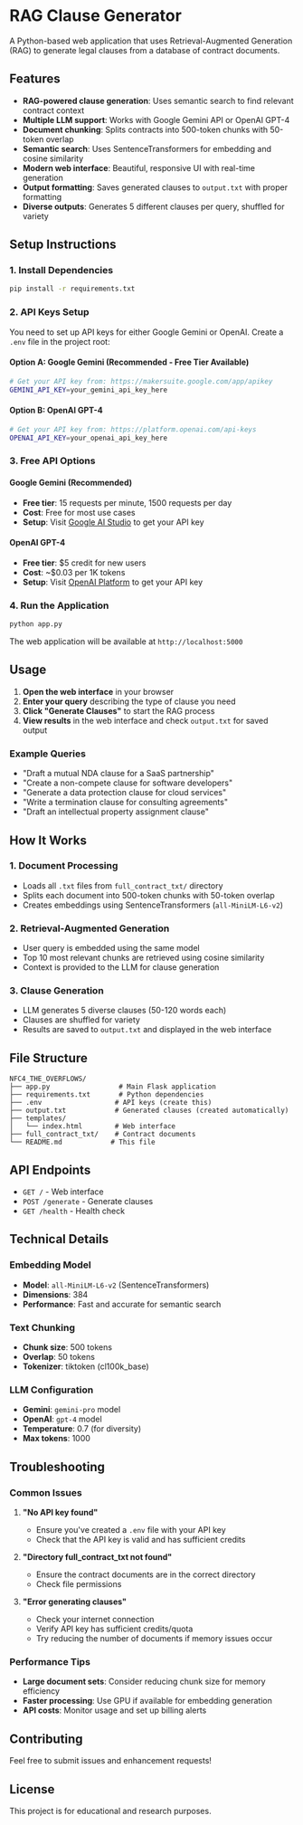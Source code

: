 # RAG Clause Generator

A Python-based web application that uses Retrieval-Augmented Generation (RAG) to generate legal clauses from a database of contract documents.

## Features

- **RAG-powered clause generation**: Uses semantic search to find relevant contract context
- **Multiple LLM support**: Works with Google Gemini API or OpenAI GPT-4
- **Document chunking**: Splits contracts into 500-token chunks with 50-token overlap
- **Semantic search**: Uses SentenceTransformers for embedding and cosine similarity
- **Modern web interface**: Beautiful, responsive UI with real-time generation
- **Output formatting**: Saves generated clauses to `output.txt` with proper formatting
- **Diverse outputs**: Generates 5 different clauses per query, shuffled for variety

## Setup Instructions

### 1. Install Dependencies

```bash
pip install -r requirements.txt
```

### 2. API Keys Setup

You need to set up API keys for either Google Gemini or OpenAI. Create a `.env` file in the project root:

#### Option A: Google Gemini (Recommended - Free Tier Available)
```bash
# Get your API key from: https://makersuite.google.com/app/apikey
GEMINI_API_KEY=your_gemini_api_key_here
```

#### Option B: OpenAI GPT-4
```bash
# Get your API key from: https://platform.openai.com/api-keys
OPENAI_API_KEY=your_openai_api_key_here
```

### 3. Free API Options

#### Google Gemini (Recommended)
- **Free tier**: 15 requests per minute, 1500 requests per day
- **Cost**: Free for most use cases
- **Setup**: Visit [Google AI Studio](https://makersuite.google.com/app/apikey) to get your API key

#### OpenAI GPT-4
- **Free tier**: $5 credit for new users
- **Cost**: ~$0.03 per 1K tokens
- **Setup**: Visit [OpenAI Platform](https://platform.openai.com/api-keys) to get your API key

### 4. Run the Application

```bash
python app.py
```

The web application will be available at `http://localhost:5000`

## Usage

1. **Open the web interface** in your browser
2. **Enter your query** describing the type of clause you need
3. **Click "Generate Clauses"** to start the RAG process
4. **View results** in the web interface and check `output.txt` for saved output

### Example Queries

- "Draft a mutual NDA clause for a SaaS partnership"
- "Create a non-compete clause for software developers"
- "Generate a data protection clause for cloud services"
- "Write a termination clause for consulting agreements"
- "Draft an intellectual property assignment clause"

## How It Works

### 1. Document Processing
- Loads all `.txt` files from `full_contract_txt/` directory
- Splits each document into 500-token chunks with 50-token overlap
- Creates embeddings using SentenceTransformers (`all-MiniLM-L6-v2`)

### 2. Retrieval-Augmented Generation
- User query is embedded using the same model
- Top 10 most relevant chunks are retrieved using cosine similarity
- Context is provided to the LLM for clause generation

### 3. Clause Generation
- LLM generates 5 diverse clauses (50-120 words each)
- Clauses are shuffled for variety
- Results are saved to `output.txt` and displayed in the web interface

## File Structure

```
NFC4_THE_OVERFLOWS/
├── app.py                 # Main Flask application
├── requirements.txt       # Python dependencies
├── .env                  # API keys (create this)
├── output.txt            # Generated clauses (created automatically)
├── templates/
│   └── index.html        # Web interface
├── full_contract_txt/    # Contract documents
└── README.md            # This file
```

## API Endpoints

- `GET /` - Web interface
- `POST /generate` - Generate clauses
- `GET /health` - Health check

## Technical Details

### Embedding Model
- **Model**: `all-MiniLM-L6-v2` (SentenceTransformers)
- **Dimensions**: 384
- **Performance**: Fast and accurate for semantic search

### Text Chunking
- **Chunk size**: 500 tokens
- **Overlap**: 50 tokens
- **Tokenizer**: tiktoken (cl100k_base)

### LLM Configuration
- **Gemini**: `gemini-pro` model
- **OpenAI**: `gpt-4` model
- **Temperature**: 0.7 (for diversity)
- **Max tokens**: 1000

## Troubleshooting

### Common Issues

1. **"No API key found"**
   - Ensure you've created a `.env` file with your API key
   - Check that the API key is valid and has sufficient credits

2. **"Directory full_contract_txt not found"**
   - Ensure the contract documents are in the correct directory
   - Check file permissions

3. **"Error generating clauses"**
   - Check your internet connection
   - Verify API key has sufficient credits/quota
   - Try reducing the number of documents if memory issues occur

### Performance Tips

- **Large document sets**: Consider reducing chunk size for memory efficiency
- **Faster processing**: Use GPU if available for embedding generation
- **API costs**: Monitor usage and set up billing alerts

## Contributing

Feel free to submit issues and enhancement requests!

## License

This project is for educational and research purposes.

